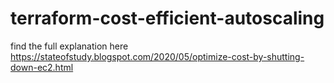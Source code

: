 # terraform-cost-efficient-autoscaling
find the full explanation here https://stateofstudy.blogspot.com/2020/05/optimize-cost-by-shutting-down-ec2.html
